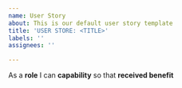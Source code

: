 ```yaml
---
name: User Story
about: This is our default user story template
title: 'USER STORE: <TITLE>'
labels: ''
assignees: ''

---
```


As a **role** I can **capability** so that **received benefit**

